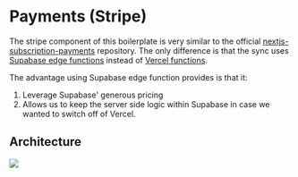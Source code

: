 # Payments (Stripe)
The stripe component of this boilerplate is very similar to the official [nextjs-subscription-payments](https://github.com/vercel/nextjs-subscription-payments?tab=readme-ov-file) repository. The only difference is that the sync uses [Supabase edge functions](https://supabase.com/docs/guides/functions) instead of [Vercel functions](https://vercel.com/docs/functions). 

The advantage using Supabase edge function provides is that it:
1. Leverage Supabase' generous pricing
2. Allows us to keep the server side logic within Supabase in case we wanted to switch off of Vercel.
## Architecture

![](../../assets/stripe-architecture.png)